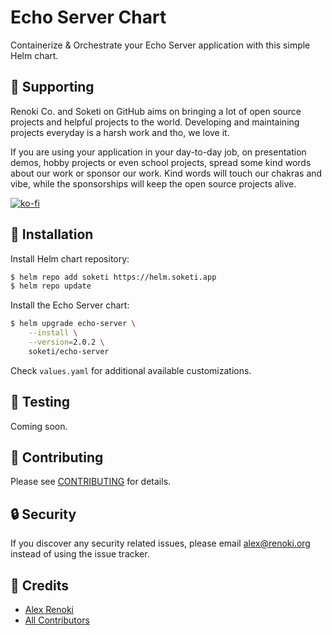 Echo Server Chart
=================

Containerize & Orchestrate your Echo Server application with this simple Helm chart.

## 🤝 Supporting

Renoki Co. and Soketi on GitHub aims on bringing a lot of open source projects and helpful projects to the world. Developing and maintaining projects everyday is a harsh work and tho, we love it.

If you are using your application in your day-to-day job, on presentation demos, hobby projects or even school projects, spread some kind words about our work or sponsor our work. Kind words will touch our chakras and vibe, while the sponsorships will keep the open source projects alive.

[![ko-fi](https://www.ko-fi.com/img/githubbutton_sm.svg)](https://ko-fi.com/R6R42U8CL)

## 🚀 Installation

Install Helm chart repository:

```bash
$ helm repo add soketi https://helm.soketi.app
$ helm repo update
```

Install the Echo Server chart:

```bash
$ helm upgrade echo-server \
    --install \
    --version=2.0.2 \
    soketi/echo-server
```

Check `values.yaml` for additional available customizations.

## 🐛 Testing

Coming soon.

## 🤝 Contributing

Please see [CONTRIBUTING](../../CONTRIBUTING.md) for details.

## 🔒  Security

If you discover any security related issues, please email alex@renoki.org instead of using the issue tracker.

## 🎉 Credits

- [Alex Renoki](https://github.com/rennokki)
- [All Contributors](../../../../contributors)
